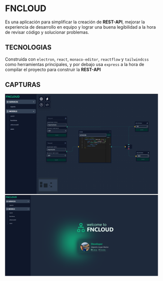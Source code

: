# FNCLOUD

Es una aplicación para simplificar la creación de **REST-API**, mejorar la experiencia de desarrollo en equipo y lograr una buena legibilidad a la hora de revisar código y solucionar problemas.

## TECNOLOGIAS

Construida con `electron`, `react`, `monaco-editor`, `reactflow`  y `tailwindcss` como herramientas principales, y por debajo usa `express` a la hora de compilar el proyecto para construir la **REST-API**

## CAPTURAS

<img src="./screenshot.png" alt="screenshot app" width="700px" />
<img src="./screenshot2.png" alt="screenshot app" width="700px" />